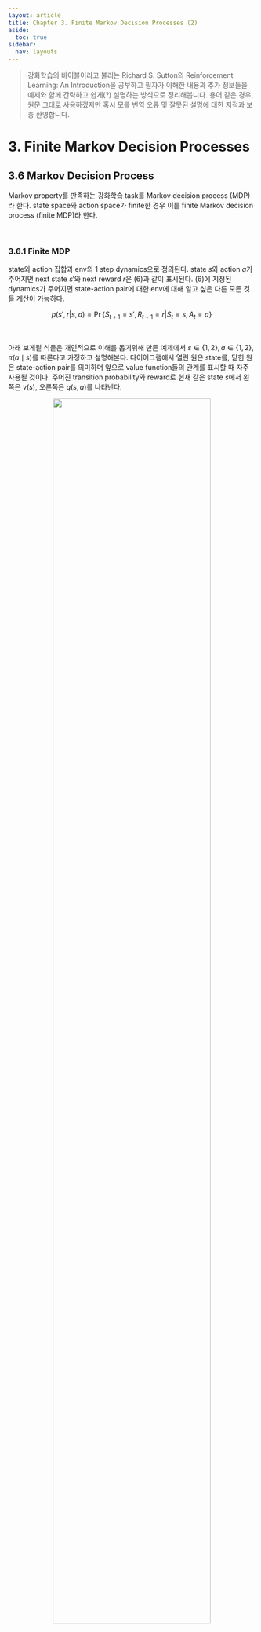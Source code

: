 ```yaml
---
layout: article
title: Chapter 3. Finite Markov Decision Processes (2)
aside:
  toc: true
sidebar:
  nav: layouts
---
```


> 강화학습의 바이블이라고 불리는 Richard S. Sutton의 Reinforcement Learning: An Introduction을 공부하고 필자가 이해한 내용과 추가 정보들을 예제와 함께 간략하고 쉽게(?) 설명하는 방식으로 정리해봅니다. 용어 같은 경우, 원문 그대로 사용하겠지만 혹시 모를 번역 오류 및 잘못된 설명에 대한 지적과 보충 환영합니다. 

# 3. Finite Markov Decision Processes
## 3.6 Markov Decision Process

Markov property를 만족하는 강화학습 task를 Markov decision process (MDP)라 한다. state space와 action space가 finite한 경우 이를 finite Markov decision process (finite MDP)라 한다. 

<br/>

### 3.6.1 Finite MDP
state와 action 집합과 env의 1 step dynamics으로 정의된다. state $s$와 action $a$가 주어지면 next state $s'$와 next reward $r$은 $(6)$과 같이 표시된다. $(6)$에 지정된 dynamics가 주어지면 state-action pair에 대한 env에 대해 알고 싶은 다른 모든 것들 계산이 가능하다.

$$ p(s',r|s,a) = \Pr \{S_{t+1} = s', R_{t+1} = r | S_t = s, A_t = a \} \tag{6} $$

<br/>

아래 보게될 식들은 개인적으로 이해를 돕기위해 만든 예제에서 $s \in \{1,2 \}, a \in \{1,2\},\pi(a \mid s)$를 따른다고 가정하고 설명해본다. 다이어그램에서 열린 원은 state를, 닫힌 원은 state-action pair를 의미하며 앞으로 value function들의 관계를 표시할 때 자주 사용될 것이다. 주어진 transition probability와 reward로 현재 같은 state $s$에서 왼쪽은 $v(s)$, 오른쪽은 $q(s,a)$를 나타낸다. 

<center><img src="https://user-images.githubusercontent.com/127359789/226820686-18f53690-caa4-4017-994f-5c8fa0fc3e37.png" width="80%" height="80%"></center>

<br/>

**\- State-Transition Probabilities**

state $s$에서 action $a$를 수행했을 때, next state가 $s'$, reward 가 $r$일 probability 

$$ p(s', r|s,a) = \Pr\{S_{t+1} = s', R_t = r | S_t=s, A_t = a\} \tag{7}$$

<br/>

<center><img src="https://user-images.githubusercontent.com/127359789/226821104-d8b6d7ff-06f3-418d-b2ab-d6947fbf5f8e.png" width="80%" height="80%"></center>

$$ p(s_1, r_{11}|s_1, a_1) = \Pr\{S_{t+1}=s_1, R_t = r_{11}|S_t=s_1, A_t=a_1\} = \pi(a_1|s_1) \times 0.1 $$

<br/>

state $s$에서 action $a$를 수행했을 때, next state가 $s'$일 state-transition probability

$$ p(s'|s,a) = \Pr\{S_{t+1} = s' | S_t=s, A_t = a\} = \sum_{r \in \mathcal{R}}p(s',r|s,a) \tag{8}$$

<br/>

<center><img src="https://user-images.githubusercontent.com/127359789/226821325-cec989e1-5c0f-4c4d-8ac4-582eb8de3e96.png" width="80%" height="80%"></center>

$$ p(s_2|s_1, a_1) = \Pr\{S_{t+1}=s_2|S_t=s_1, A_t=a_1\} =\pi(a_1|s_1) \times(0.3 + 0.6)$$

<br/>

추가로 모든 state $s$에서 모든 action $a$를 수행했을 때, next state가 $s'$, reward가 $r$이 나올 수 있는 probability은 1이다. $s$, $a$일 때, $s', r$이 나올 수 있는 가능성은 1이 되어야 한다. 

$$ \sum_{r \in \mathcal{R}} \sum_{s' \in \mathcal{S}}p(s',r|s,a) = 1, \, \forall s\in \mathcal{S}, \forall a \in \mathcal{A(s)} \tag{9}$$

<br/>

<center><img src="https://user-images.githubusercontent.com/127359789/226821413-3d147da9-54fa-476d-aa67-78113f6e2ccc.png" width="90%" height="90%"></center>

$$ \pi(a_1|s_1)*(0.1 + 0.3 + 0.6)+\pi(a_2|s_1) \times(0.2 + 0.4 + 0.4) =1$$

<br/>


**\- Expected Rewards**

state $s$에서 action $a$를 수행했을 때, reward(*return 아님*)

$$ r(s,a) = \mathbb E[R_{t+1} | S_t=s, A_t=a] = \sum_{r \in \mathcal{R}}r \sum_{s' \in \mathcal{S}}p(s',r|s,a) \tag{10}$$

<br/>

<center><img src="https://user-images.githubusercontent.com/127359789/226821520-e943aa73-5871-4891-8fda-6fa94357290c.png" width="80%" height="80%"></center>

$$ r(s_1,a_1) = \mathbb E \left [R_{t+1} | S_t=s_1, A_t=a_1 \right ] = \pi(a_1|s_1) \times (0.1 \times r_{11} +0.3 \times r_{12} + 0.6 \times r_{13}) $$

<br/>


**\- Expected Rewards for state-action-next state**

state $s$에서 action $a$를 수행했을 때, 전자는 term은 될수있는 모든 reward $r$의 summation이고, 후자는 nest state $s'$에서 reward $r$를 받을 probability / next state $s'$으로 이동할 probability이다.

$$ r(s, a, s') = \mathbb E[R_{t+1} | S_t=s, A_t=a, S_{t+1} = s'] = \sum_{r \in \mathcal R}r\cfrac{p(s',r|s,a)}{p(s'|s,a)} \tag{11} $$ 

<br/>

<center><img src="https://user-images.githubusercontent.com/127359789/226821635-45190eef-cba4-4d43-ab94-1ad240a01b56.png" width="80%" height="80%"></center>

$$ r(s_1,a_1, s_2) = \mathbb E[R_{t+1} | S_t=s_1, A_t=a_1, S_{t+1} = s_2] = \pi(a_1|s_1)\times \cfrac{0.3 \times r_{12} + 0.6 \times r_{13} }{ 0.3 + 0.6 } $$
<br/>

## 3.7 Value Function
value function은 given state에서 특정 action을 수행하는 것이 얼마나 좋은지 추정하는 것으로 expected future reward; 정확히는 expected return으로 정의된다. agent의 expected future return은 수행하는 action에 따라 달라지게 되므로 value function은 policy와 연관되며, policy $\pi$는 각 state $s \in \mathcal S$와 $a \in \mathcal{A(s)}$에서 state $s$에 있을 때 action $a$를 취할 probability인 $\pi(a|s)$로의 매핑을 의미한다. 

<br/>

### 3.7.1 State-Value Function
policy $\pi$ 하의 state $s$의 value는 $s$에서 시작하여 이후 $\pi$를 따를 때의 expected return을 $v_\pi(s)$로 정의한다. $\mathbb{E}[\cdot]$는 policy $\pi$를 따르는 random variable의 expected value를 나타낸다. terminal state의 value는 항상 0이다. 이러한 성질의 함수를 policy $\pi$에 대한 state-value function $v_\pi$라고 한다. 

$$ \begin{align*}v_\pi(s) &= \mathbb{E}[G_t|S_t=s]  \\ &= \mathbb{E}_\pi \left[ {\sum^\infty_{k=0} \gamma^k R_{t+k+1} }| {S_t=s}\right] \\ &= \mathbb{E}[R_{t+1} + \gamma G_{t+1}|S_t=s] \tag{12} \end{align*} $$

<br/>

### 3.7.2 Action-Value Function
유사하게, policy $\pi$ 하에서 state $s$에서 action $a$를 취했을 때의 value는 $s$에서 시작하여 이후 $\pi$를 따라 $a$를 취하는 expected return을 $q_\pi(s,a)$로 정의한다. 
이러한 성질의 함수 $q_\pi$를 policy $\pi$에 대한 action-value function이라고 한다. 

$$ \begin{align*} q_\pi(s,a) &= \mathbb{E}[G_t|S_t=s, A_t = a] \\ &= \mathbb{E}_\pi \left[ {\sum^\infty_{k=0} \gamma^k R_{t+k+1} }| {S_t=s, A_t=a}\right] \\ &= \mathbb{E}[R_{t+1} + \gamma G_{t+1}|S_t=s, A_t=a]\tag{13} \end{align*}$$

<br/>

## 3.8 Bellman Equation 
Bellman equation을 사용하면 강화학습 및 동적 프로그래밍(DP) 전반에 걸쳐 사용되는 value function을 계산하고 value function 간 특정 recursion 관계를 확인할 수 있다. 중요하게 볼 부분은 expected return인 value function이 successor expected return의 합으로 표현된다는 점과 $(14)$와 $(15)$의 마지막 term에서와 같이 $v_\pi$와 $q_\pi$가 서로를 정의할 수 있다는 것이다. 


### 3.8.1 Bellman Equation for $v_\pi$

$(14)$는 state와 successor state 간의 관계를 나타내는 $v_\pi$의 Bellman equation을 나타낸다.
$\forall s\in \mathcal{S}, \forall a \in \mathcal{A(s)}, \forall r \in \mathcal{R}$에 대해 consistency 조건이 state $s$와 next states $s'$ 사이에 유지된다. start state의 값은 next state의  discounted expected return과 reward를 더한 값과 같다. 

수식적으로, 각 $a, s', r$에 대해 probability $\pi(a \mid s)p(s',r \mid s,a)$를 계산하고 해당 probability로 괄호 안의 값에 weight를 준 다음 모든 probability를 합산하여 expected value를 얻는다. $\left[r+\gamma \mathbb{E}_\pi \left [\sum^\infty_{k=0} \gamma^k R_{t+k+2}\mid S_{t+1}=s' \right ] \right]$를 $\left [r+\gamma v_\pi(s') \right ]$로 치환한 과정은 앞으로도 수식 단순화를 위해 많이 쓰이므로 눈에 익혀둬야 한다. 


$$ \begin{align*} v_\pi(s) &= \mathbb{E}_\pi\left [G_t|S_t=s \right] \\ &= \mathbb{E}_\pi \left [\sum^\infty_{k=0} \gamma^k R_{t+k+1}|S_t=s \right ] \\ &= \mathbb{E}_\pi \left [R_{t+1} + \gamma \sum^\infty_{k=0} \gamma^k R_{t+k+2}|S_t=s \right ] \\ &= \sum_a \pi(a|s) \sum_{s'}\sum_r p(s',r|s,a) \left [r + \gamma \mathbb{E}_\pi \left [\sum^\infty_{k=0} \gamma^k R_{t+k+2}|S_{t+1}=s' \right ] \right ] \\ &=   \sum_a \pi(a|s)\sum_{s',r}p(s',r|s,a) \left [ r + \gamma v_\pi(s') \right ] \\ &= \sum_a \pi(a|s)q_\pi(s,a) \tag{14} \end{align*} $$

<br/>


### 3.8.2 Bellman Equation for $q_\pi$

$(15)$는 state-action pair와 successor state-action pair 간의 관계를 나타내는 $v_\pi$의 Bellman equation을 나타낸다. $\forall s\in \mathcal{S}, \forall a \in \mathcal{A(s)}, \forall r \in \mathcal{R}$에 대해 $(15)$의 consistency 조건이 state $s$-action $a$ pair와 next states $s'$-action $a'$ pair사이에 유지된다. start state-action pair의 값은 next state-action pair의 discounted expected return과 reward를 더한 값과 같다. 

수식적으로, 각 $a', s', r$에 대해 probability $p(s',a',r \mid s,a)$를 계산하고 해당 probability로 괄호 안의 값에 weight를 준 다음 모든 probability를 합산하여 expected value를 얻는다. 여기서도, $\left[r+\gamma \mathbb{E}_\pi \left [\sum^\infty_{k=0} \gamma^k R_{t+k+2} \mid S_{t+1}=s', A_t=a' \right ] \right]$를 $\left [r+\gamma q_\pi(s', a') \right ]$로 치환한 과정을 볼 수 있다. 

$$ \begin{align*}q_\pi(s,a) &= \mathbb{E}_\pi[G_t|S_t=s, A_t=a] \\ &= \mathbb{E}_\pi \left [\sum^\infty_{k=0} \gamma^k R_{t+k+1}|S_t=s, A_t=a \right ] \\ &= \mathbb{E}_\pi \left [R_{t+1} + \gamma \sum^\infty_{k=0} \gamma^k R_{t+k+2}|S_t=s, A_t=a \right ] \\ &= \sum_{a'}\sum_{s'}\sum_r p(s',a',r|s,a) \left [r + \gamma \mathbb{E}_\pi \left [\sum^\infty_{k=0} \gamma^k R_{t+k+2}|S_{t+1}=s', A_t=a' \right ] \right ]  \\ &=  \sum_{s', r, a'}p(s',a',r|s,a) \left [ r + \gamma q_\pi(s',a') \right ] \\ &=   \sum_{s',r}p(s',r|s,a) \left [ r + \gamma v_\pi(s')\right] \tag{15} \end{align*} $$

<br/>


### 3.8.3 Backup Diagram for $v_\pi$ and $q_\pi$

$v_\pi$와 $q_\pi$의 recursive 관계는 current state(or state-action pair)의 expected value를 successor state-action pair(or state)의 expected value로 부터 계산, 다시 말해 아래에서 위 방향으로 계산이 이루어지기 때문에 Backup diagram으로 표현할 수 있다. 


<center><img src="https://user-images.githubusercontent.com/127359789/224640549-68ca4b13-aa94-4d43-bd57-4f5bd3f3cab5.png" width="80%" height="80%"></center>

<br/>

state-value function $v_\pi(s)$는 $q_\pi(s,a)$의 policy $\pi(a \mid s)$에 기반한 weighted average로, action-value function $q_\pi$는 reward와 $v_\pi(s')$의 state-transition probability에 기반한 weighted average로 이해할 수 있다. 

<center><img src="https://user-images.githubusercontent.com/127359789/226821716-09f4c6ad-6505-4960-b060-d9033410cc9e.png" width="75%" height="75%"></center>

<br/>

## 3.9 Optimal Value Functions

optimal policy 아래 정의되는 value function을 optimal value function이라고 한다. policy $\pi$는 expected return이 모든 states에 대해 policy $\pi'$보다 크거나 같으면 policy $\pi'$보다 낫거나 같다고 정의되며, 즉 $\forall s \in \mathcal S$에 대해 $v_\pi(s) \ge v_{\pi'}(s)$인 경우, $\pi \ge \pi'$이다. optimal policy $\pi'$는 둘 이상 있을 수 있고 모든 optimal policy는 $\pi'$로 표기되며 이때 value function는 동일하다. 


$$ v_\ast(s) = \max_\pi v_\pi(s), \quad \forall s \in \mathcal{S} \tag{16} $$

$$ q_\ast(s,a) = \max_\pi q_\pi(s,a), \quad \forall s \in \mathcal{S} ,\forall a \in \mathcal{A(s)}\tag{17} $$

<br/>

$v_\pi$와 $q_\pi$는 expected return를 계산하는데 action까지 결정된 상태인지 여부에 대한 차이만 존재하기 때문에 직관적으로  $v_\ast(s)$와 $q_\ast(s,a)$는 값이 같음을 알 수 있다. 만약 optimal policy $\pi'$를 따른다면, 같은 optimal state-value function $v_\ast$와 optimal action-value function $q_\ast$를 공유하게 된다.

$$ q_\ast(s,a) = \mathbb{E} \left [ R_{t+1} + \gamma v_\ast(S_{t+1}) \mid S_t =s, A_t =a \right ] \tag{18}$$

<br/>

### 3.9.1 Bellman Optimality Equation

Bellman equation을 optimal policy $\pi_*$하에 유도한 것이다. 직관적으로 Bellman optimality equation은 $\pi_\ast$하의 state-value가 해당 state에서 optimal action에 대한 expected return과 같아야 한다. $(19)$의 마지막 두 equation은 $v_\ast$의 Bellman optimality equation의 두 가지 form을 나타낸다. 

$$ \begin{align*} v_\ast(s) &= \max_{a \in \mathcal A (s)} q_{\pi_\ast}(s,a) \\ 
&= \max_a \mathbb E_{\pi_\ast} \left [ G_t |S_t=s, A_t=a \right ] \\
&= \max_a \mathbb E_{\pi_\ast} \left [ \sum^{\infty}_{k=0} \gamma^k R_{t+k+1} \mid S_t=s, A_t=a \right ] \\
&= \max_a \mathbb E_{\pi_\ast} \left [ R_{t+1} + \sum^\infty_{k=0} \gamma^k R_{t+k+2} \mid S_t=s, A_t=a \right  ] \\
&= \max_a \mathbb E \left [ R_{t+1} + \gamma v_\ast(S_{t+1}) \mid S_t=s, A_t=a  \right ] \\ 
&= \max_{a \in \mathcal A(s)} \sum_{s',r}p(s', r|s,a) \left [r +\gamma v_\ast(s') \right ] \tag{19} \end{align*} $$

$$ \begin{align*} q_\ast(s,a) &= \max_a \mathbb E \left [ R_{t+1} + \gamma v_\ast(S_{t+1}) \mid S_t=s, A_t=a  \right ] \\ 
&= \mathbb E \left [ R_{t+1} + \gamma \max_{a'} q_\ast(S_{t+1}, a') \mid S_t = s, A_t =a \right ] \\ 
&= \sum_{s',r}p(s', r|s,a) \left [ r + \gamma \max_{a'} q_\ast(s',a') \right ] \tag{20} \end{align*} $$

<br/>

### 3.8.3 Backup Diagram for $v_\ast$ and $q_\ast$
finite MDP에서 Bellman optimality equation에는 policy와 독립적인 solution이 존재한다. 실제로, 각 state에 대해 각각 하나의 equation이 존재하는 시스템이므로 env의 dynamics $p(s',r \mid s,a)$가 알려진 경우 이론적으로 non-linear equation system을 풀기 위한 방법을 사용하여 $v_\ast$와  $q_\ast$에 대한 equation set를 풀 수 있다. 

<br/>

<center><img src="https://user-images.githubusercontent.com/127359789/226785353-40edec61-ff56-4d5e-954e-47adfcf83bea.png" width="80%" height="80%"></center>


$v_\ast$ 및 $q_\ast$에 대한 Bellman optimaility equation에서 고려된 future state와 future action을 보여주는 Backup diagram이다. $v_\pi$와 $q_\pi$에 대한 Backup diagram과 동일하지만, agent의 선택지점에는 policy에 대해 주어진 expected return이 아니라 해당 선택에 대한 최대값이 취해진다. $v_\ast(s)$는 뒤따르는 $q(s,a)$ 중 최대가 되는 쪽으로, $q_\ast(s,a)$는 뒤따르는 $v_(s')$들의 최대값에 대한 가중 평균이다. 


<br/>

<center><img src="https://user-images.githubusercontent.com/127359789/226822038-54ede24a-ee22-4326-927b-9bcddd7a2af9.png" width="75%" height="75%"></center>

$v_\ast$가 있으면 해당 state에서 max action-value를 가진 action이 optimal action이 된다. $v(s')$은 $q(s,a)$로 표현되므로, 결국 $v_\ast$에 대해 greedy한 것이 optimal policy라는 것이다. $v_\ast$는 이미 가능한 모든 future behavior의 reward 결과를 고려하고 있기때문에, 단기 결과만을 기준으로 action을 선택하더라도 장기적 관점에서 실제로 optimal하다. $v_\ast$를 통해 optimal expected long-term return은 각 state에서 즉시 사용할 수 있는 수치로 변환된다. 따라서 greedy한 action 선택은 long-term optimal action을 제공한다. 


$q_\ast$가 있으면 optimal action 선택이 더 쉬워진다. $q_\ast$는 이미 state에 대한 action-value를 캐시하고 있기 때문에 agent는 action 검색을 수행할 필요조차 없다. 이는 각 state-action pair에 대해 즉시 사용할 수 있는 값으로 optimal expected long-term return을 제공한다. 따라 state-action pair를 나타내는 비용으로 optimal action-value function은 env의 dynamics에 대해 알 필요 없이; 가능한 successor state 및 그들의 value에 대해 알 필요 없이 optimal action을 선택 가능하다. 

<br/>


## 3.9 Optimality and Approximation

### 3.9.1 Constraint of Bellman Optimality Equation

그렇다면 Bellman optimality equation대로 풀면 강화학습 문제에서 최적의 policy를 찾을 수 있다고 생각할 수 있다. 그러나 이러한 방식의 solution은 기본적으로 다음의 최소 세 가지 가정에 의존하고 있다. (1) env의 dynamics를 정확하게 알고 있다. (2) solution 계산을 완료하기에 충분한 계산 리소스가 존재한다. (3) Makrov property를 만족한다. 그러나 이러한 가정을 완벽하게 만족하는 경우는 거의 없기 때문에 사실상 강화학습에서는 일반적으로 approximate solution에 만족하게 된다. 많은 강화학습 방법은 expected transition에 대한 지식이 아닌 experienced transition을 사용하여 Bellman optimality equation을 approximately하게 해결한다. 

<br/>

우리가 Bellman optimality equation에 기반하여 구한 optimal value function와 optimal policy는 env의 dynamics에 대한 완벽한 model이 있더라도 엄청난 계산 비용으로만 생성이 가능하다. 우리는 이러한 이론적 속성을 이해하고 agent가 다양한 방식으로 approximate하게끔 노력한다. 결국 agent는 single time step에서 수행할 수 있는 계산 능력 또한 고려되어야 한다. 

사용 가능한 메모리 또한 중요한 제약 조건이다. value function, policy, model 등을 구축하려면 많은 양의 메모리를 필요로 한다. 적은 finite state set가 있는 task에서는 tabular 방식으로 사용할 수 있지만, 일반적인 문제에서는 tabular에 저장할 수 있는 것보다 훨씬 많은 state가 존재한다. 이러한 경우, function은 보다 간결한 매개변수화된 함수 표현을 사용하여 approximate된다. 

계속 강화학습 문제를 approximate하게 푸는 방식의 프레임워크를 강조하는데, 이는 유용한 approximation을 얻을 수 있는 기회를 제공한다. 강화학습의 online 특성은 자주 발생하는 state에서 올바른 action을 내리는 학습에 더 많은 노력을 기울이는 방식으로 optimal policy를 approximate할 수 있게 한다. 이는 MDP를 approximately하게 해결하는 강화학습만의 핵심 속성이다. 

<br/>

## 3.10 Summary

이번 챕터에서는 강화학습 문제 해결에 필요한 기초적 이론을 공부했다. env와 agent 간 상호작용을 표현할 수 있는 finite MDP를 통해 강화학습 문제를 정의하고, expected return을 의미하는 value function에 대해 알아보았다. 또한 Bellman equation을 통해 state-value function $v_\pi$와 action-value function $q_\pi$의 recursive한 관계 그리고 Bellman optimality equation으로 optimal policy를 구할 수 있다는 것을 확인했다. 그러나 이러한 방식은 현실적으로 어려운 env에 대한 가정과 막대한 계산 비용을 요구하므로, 본 챕터에서는 optimal value function이 존재하고 계산될 수 있다는 것을 강조하지만 계산에 대한 방법은 언급되지 않는다. 따라 뒤 챕터에서는 optimal policy를 찾기위한 value function을 계산하기 위해 간단한 문제는 tabular 방식을, 복잡한 경우에는 approximate 방식을 적용한 강화학습 approach들을 배게 된다. 

<br/>
